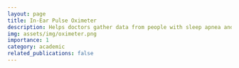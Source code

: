 ```yaml
---
layout: page
title: In-Ear Pulse Oximeter
description: Helps doctors gather data from people with sleep apnea and COPD.
img: assets/img/oximeter.png
importance: 1
category: academic
related_publications: false
---
```

